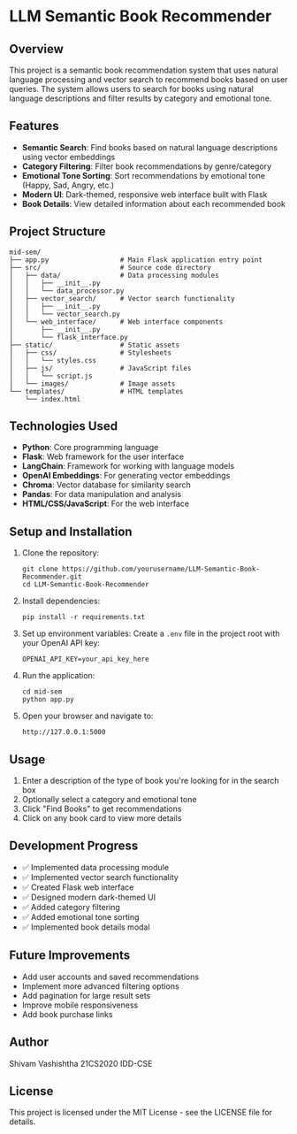 # LLM Semantic Book Recommender

## Overview
This project is a semantic book recommendation system that uses natural language processing and vector search to recommend books based on user queries. The system allows users to search for books using natural language descriptions and filter results by category and emotional tone.

## Features
- **Semantic Search**: Find books based on natural language descriptions using vector embeddings
- **Category Filtering**: Filter book recommendations by genre/category
- **Emotional Tone Sorting**: Sort recommendations by emotional tone (Happy, Sad, Angry, etc.)
- **Modern UI**: Dark-themed, responsive web interface built with Flask
- **Book Details**: View detailed information about each recommended book

## Project Structure
```
mid-sem/
├── app.py                  # Main Flask application entry point
├── src/                    # Source code directory
│   ├── data/               # Data processing modules
│   │   ├── __init__.py
│   │   └── data_processor.py
│   ├── vector_search/      # Vector search functionality
│   │   ├── __init__.py
│   │   └── vector_search.py
│   └── web_interface/      # Web interface components
│       ├── __init__.py
│       └── flask_interface.py
├── static/                 # Static assets
│   ├── css/                # Stylesheets
│   │   └── styles.css
│   ├── js/                 # JavaScript files
│   │   └── script.js
│   └── images/             # Image assets
└── templates/              # HTML templates
    └── index.html
```

## Technologies Used
- **Python**: Core programming language
- **Flask**: Web framework for the user interface
- **LangChain**: Framework for working with language models
- **OpenAI Embeddings**: For generating vector embeddings
- **Chroma**: Vector database for similarity search
- **Pandas**: For data manipulation and analysis
- **HTML/CSS/JavaScript**: For the web interface

## Setup and Installation

1. Clone the repository:
   ```
   git clone https://github.com/yourusername/LLM-Semantic-Book-Recommender.git
   cd LLM-Semantic-Book-Recommender
   ```

2. Install dependencies:
   ```
   pip install -r requirements.txt
   ```

3. Set up environment variables:
   Create a `.env` file in the project root with your OpenAI API key:
   ```
   OPENAI_API_KEY=your_api_key_here
   ```

4. Run the application:
   ```
   cd mid-sem
   python app.py
   ```

5. Open your browser and navigate to:
   ```
   http://127.0.0.1:5000
   ```

## Usage
1. Enter a description of the type of book you're looking for in the search box
2. Optionally select a category and emotional tone
3. Click "Find Books" to get recommendations
4. Click on any book card to view more details

## Development Progress
- ✅ Implemented data processing module
- ✅ Implemented vector search functionality
- ✅ Created Flask web interface
- ✅ Designed modern dark-themed UI
- ✅ Added category filtering
- ✅ Added emotional tone sorting
- ✅ Implemented book details modal

## Future Improvements
- Add user accounts and saved recommendations
- Implement more advanced filtering options
- Add pagination for large result sets
- Improve mobile responsiveness
- Add book purchase links

## Author
Shivam Vashishtha
21CS2020
IDD-CSE

## License
This project is licensed under the MIT License - see the LICENSE file for details.